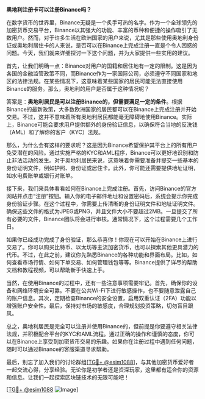 **奥地利注册卡可以注册Binance吗？**

在数字货币的世界里，Binance无疑是一个炙手可热的名字。作为一个全球领先的加密货币交易平台，Binance以其强大的功能、丰富的币种和便捷的操作吸引了无数用户。然而，对于许多生活在欧洲国家的用户来说，尤其是那些使用奥地利身份证或奥地利居住卡的人来说，是否可以在Binance上完成注册一直是个令人困惑的问题。今天，我们就来详细探讨一下这个问题，并为大家提供一些实用的建议。

首先，让我们明确一点：Binance对用户的国籍和居住地有一定的限制。这是因为各国的金融监管政策不同，而Binance作为一家国际公司，必须遵守不同国家和地区的法律法规。在某些情况下，这意味着某些国家的居民可能无法直接使用Binance的服务。那么，奥地利的用户是否属于这种情况呢？

答案是：**奥地利居民是可以注册Binance的，但需要满足一定的条件**。根据Binance的最新政策，大多数欧洲国家的居民都可以在Binance上完成注册并开始交易。不过，这并不意味着所有奥地利居民都能毫无障碍地使用Binance。实际上，Binance可能会要求用户提供额外的身份验证信息，以确保符合当地的反洗钱（AML）和了解你的客户（KYC）法规。

那么，为什么会有这样的要求呢？这是因为Binance希望保护其平台上的所有用户免受潜在的风险。通过实施严格的KYC和AML程序，Binance可以更好地识别和防止非法活动的发生。对于奥地利居民来说，这意味着你需要准备并提交一些基本的身份证明文件，例如护照、身份证或居住卡。此外，你可能还需要提供地址证明，如水电费账单或银行对账单。

接下来，我们来具体看看如何在Binance上完成注册。首先，访问Binance的官方网站并点击“注册”按钮。输入你的电子邮件地址和设置密码后，系统会提示你完成身份验证步骤。在这个过程中，你需要上传清晰的身份证明文件和地址证明文件。确保这些文件的格式为JPEG或PNG，并且文件大小不要超过2MB。一旦提交了所有必要的文件，Binance团队将会进行审核。通常情况下，这个过程需要几个工作日。

如果你已经成功完成了身份验证，那么恭喜你！你现在可以开始在Binance上进行交易了。你可以购买比特币、以太坊等主流加密货币，也可以探索其他更具潜力的代币。不过，在此之前，建议你先熟悉Binance的各种功能和界面布局。比如，如何查看市场行情、如何下单交易、如何管理钱包等等。Binance提供了详尽的帮助文档和教程视频，可以帮助新手快速上手。

当然，在使用Binance的过程中，还有一些注意事项需要牢记。首先，确保你的设备和网络环境安全可靠。不要在公共Wi-Fi下进行敏感操作，也不要随意泄露自己的账户信息。其次，定期检查Binance的安全设置，启用双重认证（2FA）功能以增强账户安全性。最后，保持对市场的敏感度，合理规划投资策略，切勿盲目跟风。

总之，奥地利居民是完全可以注册并使用Binance的，但前提是你要遵守相关法律法规，并积极配合平台的KYC和AML流程。通过正确的操作和谨慎的态度，你可以在Binance上享受到加密货币交易的乐趣。如果你在注册过程中遇到任何问题，随时可以通过Binance的客服渠道寻求帮助。

最后，别忘了加入我们的讨论群组[[TG💪+ @esim1088](https://t.me/s/esim1088)]，与其他加密货币爱好者一起交流心得，分享经验。无论你是初学者还是资深玩家，这里都有适合你的资源和信息。让我们一起探索区块链技术的无限可能吧！

[[TG💪+ @esim1088](https://t.me/s/esim1088) ![Image](https://i.postimg.cc/4NQfJmqS/Snipaste-2025-05-13-00-14-12.png)]